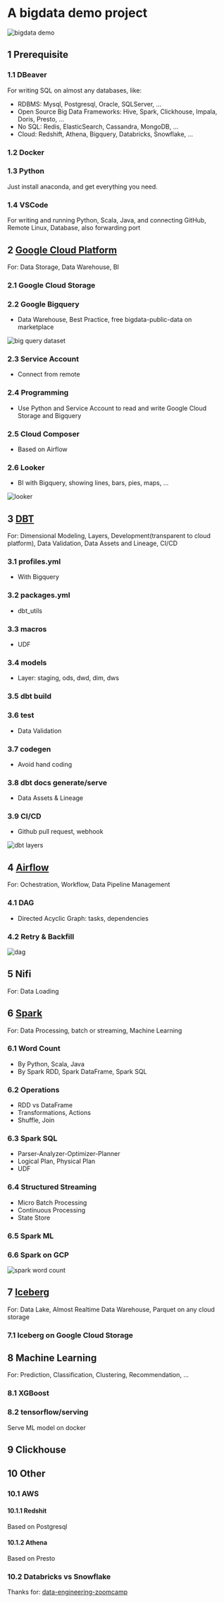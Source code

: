 # A bigdata demo project

![bigdata demo](https://github.com/barneywill/bigdata_demo/blob/main/imgs/bigdata_demo.jpg)

## 1 Prerequisite
### 1.1 DBeaver
For writing SQL on almost any databases, like:
- RDBMS: Mysql, Postgresql, Oracle, SQLServer, ...
- Open Source Big Data Frameworks: Hive, Spark, Clickhouse, Impala, Doris, Presto, ...
- No SQL: Redis, ElasticSearch, Cassandra, MongoDB, ...
- Cloud: Redshift, Athena, Bigquery, Databricks, Snowflake, ...
### 1.2 Docker
### 1.3 Python
Just install anaconda, and get everything you need.
### 1.4 VSCode
For writing and running Python, Scala, Java, and connecting GitHub, Remote Linux, Database, also forwarding port 

## 2 <a href='https://github.com/barneywill/bigdata_demo/tree/main/google_cloud'>Google Cloud Platform</a>
For: Data Storage, Data Warehouse, BI
### 2.1 Google Cloud Storage
### 2.2 Google Bigquery
- Data Warehouse, Best Practice, free bigdata-public-data on marketplace

![big query dataset](https://github.com/barneywill/bigdata_demo/blob/main/imgs/bigquery_dataset_structure.jpg)

### 2.3 Service Account
- Connect from remote
### 2.4 Programming
- Use Python and Service Account to read and write Google Cloud Storage and Bigquery
### 2.5 Cloud Composer
- Based on Airflow
### 2.6 Looker
- BI with Bigquery, showing lines, bars, pies, maps, ...

![looker](https://github.com/barneywill/bigdata_demo/blob/main/imgs/looker.jpg)

## 3 <a href='https://github.com/barneywill/bigdata_demo/tree/main/dbt'>DBT</a>
For: Dimensional Modeling, Layers, Development(transparent to cloud platform), Data Validation, Data Assets and Lineage, CI/CD
### 3.1 profiles.yml 
- With Bigquery
### 3.2 packages.yml
- dbt_utils
### 3.3 macros
- UDF
### 3.4 models
- Layer: staging, ods, dwd, dim, dws
### 3.5 dbt build
### 3.6 test
- Data Validation
### 3.7 codegen
- Avoid hand coding
### 3.8 dbt docs generate/serve
- Data Assets & Lineage
### 3.9 CI/CD
- Github pull request, webhook

![dbt layers](https://github.com/barneywill/bigdata_demo/blob/main/imgs/dbt.jpg)

## 4 <a href='https://github.com/barneywill/bigdata_demo/tree/main/Airflow'>Airflow</a>
For: Ochestration, Workflow, Data Pipeline Management
### 4.1 DAG
- Directed Acyclic Graph: tasks, dependencies
### 4.2 Retry & Backfill

![dag](https://github.com/barneywill/bigdata_demo/blob/main/imgs/dag.jpg)

## 5 Nifi
For: Data Loading

## 6 <a href='https://github.com/barneywill/bigdata_demo/tree/main/Spark'>Spark</a>
For: Data Processing, batch or streaming, Machine Learning
### 6.1 Word Count
- By Python, Scala, Java
- By Spark RDD, Spark DataFrame, Spark SQL
### 6.2 Operations
- RDD vs DataFrame
- Transformations, Actions
- Shuffle, Join
### 6.3 Spark SQL
- Parser-Analyzer-Optimizer-Planner
- Logical Plan, Physical Plan
- UDF
### 6.4 Structured Streaming
- Micro Batch Processing
- Continuous Processing
- State Store
### 6.5 Spark ML
### 6.6 Spark on GCP

![spark word count](https://github.com/barneywill/bigdata_demo/blob/main/imgs/spark_job.jpg)

## 7 <a href='https://github.com/barneywill/bigdata_demo/tree/main/Iceberg'>Iceberg</a>
For: Data Lake, Almost Realtime Data Warehouse, Parquet on any cloud storage
### 7.1 Iceberg on Google Cloud Storage

## 8 Machine Learning
For: Prediction, Classification, Clustering, Recommendation, ...
### 8.1 XGBoost
### 8.2 tensorflow/serving
Serve ML model on docker

## 9 Clickhouse

## 10 Other
### 10.1 AWS
#### 10.1.1 Redshit 
Based on Postgresql
#### 10.1.2 Athena
Based on Presto
### 10.2 Databricks vs Snowflake

Thanks for:
[data-engineering-zoomcamp](https://github.com/DataTalksClub/data-engineering-zoomcamp)